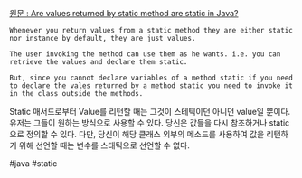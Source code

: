 [원문 : Are values returned by static method are static in Java?](https://www.tutorialspoint.com/are-values-returned-by-static-method-are-static-in-java)

```
Whenever you return values from a static method they are either static nor instance by default, they are just values.

The user invoking the method can use them as he wants. i.e. you can retrieve the values and declare them static.

But, since you cannot declare variables of a method static if you need to declare the vales returned by a method static you need to invoke it in the class outside the methods.
```

Static 매서드로부터 Value를 리턴할 때는 그것이 스테틱이던 아니던 value일 뿐이다.
유저는 그들이 원하는 방식으로 사용할 수 있다. 당신은 값들을 다시 참조하거나 static으로 정의할 수 있다.
다만, 당신이 해당 클래스 외부의 메소드를 사용하여 값을 리턴하기 위해 선언할 때는 변수를 스태틱으로 선언할 수 없다. 

#java #static
